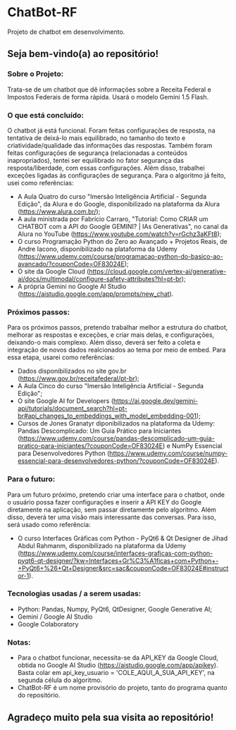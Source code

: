 # ChatBot-RF
Projeto de chatbot em desenvolvimento.

## Seja bem-vindo(a) ao repositório!

### Sobre o Projeto:
Trata-se de um chatbot que dê informações sobre a Receita Federal e Impostos Federais de forma rápida. Usará o modelo Gemini 1.5 Flash.

### O que está concluído:
O chatbot já está funcional. Foram feitas configurações de resposta, na tentativa de deixá-lo mais equilibrado, no tamanho do texto e criatividade/qualidade das informações das respostas. Também foram feitas configurações de segurança (relacionadas a conteúdos inapropriados), tentei ser equilibrado no fator segurança das resposta/liberdade, com essas configurações. Além disso, trabalhei exceções ligadas às configurações de segurança. Para o algoritmo já feito, usei como referências: 
- A Aula Quatro do curso "Imersão Inteligência Artificial - Segunda Edição", da Alura e do Google, disponibilizado na plataforma da Alura (https://www.alura.com.br/);
- A aula ministrada por Fabrício Carraro, "Tutorial: Como CRIAR um CHATBOT com a API do Google GEMINI? | IAs Generativas", no canal da Alura no YouTube (https://www.youtube.com/watch?v=rGchz3aKFt8);
- O curso Programação Python do Zero ao Avançado + Projetos Reais, de Andre Iacono, disponibilizado na plataforma da Udemy (https://www.udemy.com/course/programacao-python-do-basico-ao-avancado/?couponCode=OF83024E);
- O site da Google Cloud (https://cloud.google.com/vertex-ai/generative-ai/docs/multimodal/configure-safety-attributes?hl=pt-br);
- A própria Gemini no Google AI Studio (https://aistudio.google.com/app/prompts/new_chat).

### Próximos passos:
Para os próximos passos, pretendo trabalhar melhor a estrutura do chatbot, melhorar as respostas e exceções, e criar mais delas, e configurações, deixando-o mais complexo. Além disso, deverá ser feito a coleta e integração de novos dados realcionados ao tema por meio de embed. Para essa etapa, usarei como referências:
- Dados disponibilizados no site gov.br (https://www.gov.br/receitafederal/pt-br);
- A Aula Cinco do curso "Imersão Inteligência Artificial - Segunda Edição";
- O site Google AI for Developers (https://ai.google.dev/gemini-api/tutorials/document_search?hl=pt-br#api_changes_to_embeddings_with_model_embedding-001);
- Cursos de Jones Granatyr diponibilizados na plataforma da Udemy:
  Pandas Descomplicado: Um Guia Prático para Iniciantes (https://www.udemy.com/course/pandas-descomplicado-um-guia-pratico-para-iniciantes/?couponCode=OF83024E) e
  NumPy Essencial para Desenvolvedores Python (https://www.udemy.com/course/numpy-essencial-para-desenvolvedores-python/?couponCode=OF83024E).

### Para o futuro:
Para um futuro próximo, pretendo criar uma interface para o chatbot, onde o usuário possa fazer configurações e inserir a API KEY do Google diretamente na aplicação, sem passar diretamente pelo algoritmo. Além disso, deverá ter uma visão mais interessante das conversas. Para isso, será usado como referência:
- O curso Interfaces Gráficas com Python - PyQt6 & Qt Designer de Jihad Abdul Rahmanm, disponibilizado na plataforma da Udemy (https://www.udemy.com/course/interfaces-graficas-com-python-pyqt6-qt-designer/?kw=Interfaces+Gr%C3%A1ficas+com+Python+-+PyQt6+%26+Qt+Designer&src=sac&couponCode=OF83024E#instructor-1).

### Tecnologias usadas / a serem usadas:
- Python: Pandas, Numpy, PyQt6, QtDesigner, Google Generative AI;
- Gemini / Google AI Studio
- Google Colaboratory

### Notas:
- Para o chatbot funcionar, necessita-se da API_KEY da Google Cloud, obtida no Google AI Studio (https://aistudio.google.com/app/apikey). Basta colar em 
api_key_usuario = 'COLE_AQUI_A_SUA_API_KEY', na segunda célula do algoritmo.
- ChatBot-RF é um nome provisório do projeto, tanto do programa quanto do repositório.

## Agradeço muito pela sua visita ao repositório!

 
